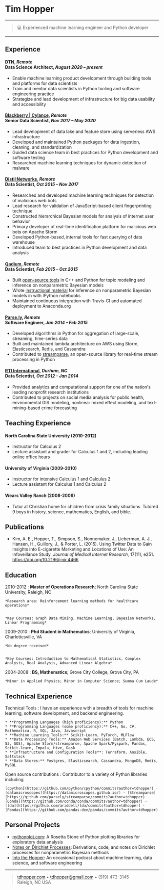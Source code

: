 Tim Hopper
============

----

> 💻 Experienced machine learning engineer and Python developer

----

Experience
----------

#### [DTN](https://dtn.com), *Remote* <br>Data Science Architect, *August 2020 – present*

* Enable machine learning product development through building tools and platforms for data scientists
* Train and mentor data scientists in Python tooling and software engineering practice
* Strategize and lead development of infrastructure for big data usability and accessibility

#### [Blackberry | Cylance](http://www.cylance.com/), *Remote* <br>Senior Data Scientist, *Nov 2017 – May 2020*

* Lead development of data lake and feature store using serverless AWS infrastructure
* Developed and maintained Python packages for data ingestion, cleaning, and standardization
* Guided data science team in best practices for Python development and software testing
* Researched machine learning techniques for dynamic detection of malware


#### [Distil Networks](http://www.distilnetworks.com/), *Remote* <br>Data Scientist, *Oct 2015 – Nov 2017*

* Researched and developed machine learning techniques for detection of malicious web bots
* Lead research for validation of JavaScript-based client fingerprinting technique
* Constructed hierarchical Bayesian models for analysis of internet user behavior
* Primary developer of real-time identification platform for malicious web bots on Apache Storm
* Developed Python-based, internal tools for fast querying of data warehouse
* Introduced team to best practices in Python development and data analysis

#### [Qadium](https://qadium.com/), *Remote* <br>Data Scientist, *Feb 2015 – Oct 2015*

* Built [open-source tools](https://github.com/datamicroscopes/lda) in C++ and Python for topic modeling and inference on nonparametric Bayesian models
* Wrote [instructional material](https://github.com/tdhopper/notes-on-dirichlet-processes/blob/master/README.md) for inference on nonparametric Bayesian models in with IPython notebooks
* Maintained continuous integration with Travis-CI and automated deployment to Anaconda.org

#### [Parse.ly](https://www.parsely.com/), *Remote* <br>Software Engineer, *Jan 2014 – Feb 2015*

* Developed algorithms in Python for aggregation of large-scale, streaming, time-series data
* Built and maintained lambda architecture on AWS using Storm, Elasticsearch, Redis, and Cassandra
* Contributed to [streamparse](https://github.com/parsely/streamparse), an open-source library for real-time stream processing in Python

#### [RTI International](http://www.rti.org/), *Durham, NC* <br>Data Scientist, *Oct 2012 – Jan 2014*

* Provided analytics and computational support for one of the nation's leading nonprofit research institutions
* Contributed to projects on social media analysis for public health, environmental GIS modeling, nonlinear mixed effect modeling, and text-mining-based crime forecasting

Teaching Experience
-------------------

#### North Carolina State University (2010-2012)

* Instructor for Calculus 2
* Lecture assistant and grader for Calculus 1 and 2, including leading online office hours

#### University of Virginia (2009-2010)

* Instructor for intensive Calculus 1 and Calculus 2
* Lecture assistant for Calculus 1 and Calculus 2

#### Wears Valley Ranch (2008-2009)

* Tutor at Christian home for children from crisis family situations. Tutored 9 boys in history, science, mathematics, English, and bible.

Publications
-----------------

* Kim, A. E., Hopper, T., Simpson, S., Nonnemaker, J., Lieberman, A. J., Hansen, H., Guillory, J., & Porter, L. (2015). Using Twitter Data to Gain Insights into E-cigarette Marketing and Locations of Use: An Infoveillance Study. _Journal of Medical Internet Research_, 17(11), e251. https://doi.org/10.2196/jmir.4466

Education
---------

2010-2012
:   **Master of Operations Research**; North Carolina State University, Raleigh, NC

    *Research area: Reinforcement learning methods for healthcare operations*


    *Key Courses: Graph Data Mining, Machine Learning, Bayesian Networks, Linear Programming*



2009-2010
:   **Phd Student in Mathematics**; University of Virginia, Charlottesville, VA

    *No degree received*


    *Key Courses: Introduction to Mathematical Statistics, Complex Analysis, Real Analysis, Advanced Linear Algebra*


2004-2008
:   **BS, Mathematics**; Grove City College, Grove City, PA

    *Minor in Applied Physics; Minor in Computer Science; Summa Cum Laude*


Technical Experience
--------------------

Technical Tools
:   I have an experience with a breadth of tools for machine learning, software development, and backend engineering.

    * **Programming Languages (high proficiency):** Python
    * **Programming Languages (some proficiency):** C++, Go, C#, Mathematica, R, SQL, Java, Javascript
    * **Machine Learning Tools:** Scikit-Learn, PyTorch, MLFlow
    * **Data Processing Tools:** Amazon Web Services (Batch, Lambda, ECS, S3, SQS), Apache Storm/streamparse, Apache Spark/Pyspark, Pandas, Scikit-learn, Impala, Hive, Dask
    * **Infrastructure and Configuration Tools**: Terraform, Ansible, Saltstack
    * **Data Stores:** Postgres, Elasticsearch, Cassandra, MongoDB, Redis, MySQL

Open source contributions
:   Contributor to a variety of Python libraries including

    [cpython](https://github.com/python/cpython/commits?author=tdhopper) · [datamicroscopes](https://datamicroscopes.github.io/) · [Streamparse](https://github.com/parsely/streamparse/commits?author=tdhopper) · [Conda](https://github.com/conda/conda/commits?author=tdhopper) · [lda](https://github.com/ariddell/lda/commits?author=tdhopper) · [Pandas](https://github.com/pandas-dev/pandas/commits?author=tdhopper)


Personal Projects
-----------------


* [pythonplot.com](https://pythonplot.com): A Rosetta Stone of Python plotting libraries for exploratory data analysis
* [Notes on Dirichlet Processes](https://dp.tdhopper.com): Derivations, code, and notes on Dirichlet processes for nonparametric Bayesian methods
* [Into the Hopper](https://podcast.tdhopper.com/): An occasional podcast about machine learning, data science, and software engineering

----

> [tdhopper.com](https://tdhopper.com) • <tdhopper@gmail.com> • (919) 473-3145 \
> Raleigh, NC USA
